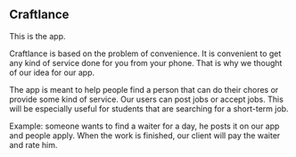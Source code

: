 ## Craftlance

This is the app.

Craftlance is based on the problem of convenience. It is convenient to get any kind of service done for you from your phone. That is why we thought of our idea for our app.

The app is meant to help people find a person that can do their chores or provide some kind of service. Our users can post jobs or accept jobs.
This will be especially useful for students that are searching for a short-term job.

Example: someone wants to find a waiter for a day, he posts it on our app and people apply. When the work is finished, our client will pay the waiter and rate him.